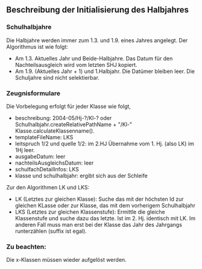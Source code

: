 ## Beschreibung der Initialisierung des Halbjahres
### Schulhalbjahre
Die Halbjahre werden immer zum 1.3. und 1.9. eines Jahres angelegt.
Der Algorithmus ist wie folgt:
- Am 1.3. Aktuelles Jahr und Beide-Halbjahre. Das Datum für den Nachteilsausgleich wird vom letzten SHJ kopiert.
- Am 1.9. (Aktuelles Jahr + 1) und 1.Halbjahr. Die Datümer bleiben leer.
Die Schuljahre sind nicht selektierbar.

### Zeugnisformulare
Die Vorbelegung erfolgt für jeder Klasse wie folgt,

- beschreibung:  2004-05/Hj-?/Kl-? oder Schulhalbjahr.createRelativePathName + "/Kl-" Klasse.calculateKlassenname().
- templateFileName:  LKS
- leitspruch 1/2 und quelle 1/2: im 2.HJ Übernahme vom 1. Hj. (also LK) im 1Hj leer.
- ausgabeDatum:  leer
- nachteilsAusgleichsDatum: leer
- schulfachDetailInfos: LKS
- klasse und schulhalbjahr: ergibt sich aus der Schleife

Zur den Algorithmen LK und LKS:

- LK (Letztes zur gleichen Klasse): Suche das mit der höchsten Id zur gleichen KLasse oder zur Klasse, das mit
dem vorherigem Schulhalbjahr
- LKS (Letztes zur gleichen Klassenstufe): Ermittle die gleiche Klassenstufe und suche dazu das letzte.
Ist im 2. Hj. identisch mit LK. Im anderen Fall muss man erst bei der Klasse das Jahr des Jahrgangs runterzählen (suffix ist egal).

### Zu beachten:
Die x-Klassen müssen wieder aufgelöst werden.
